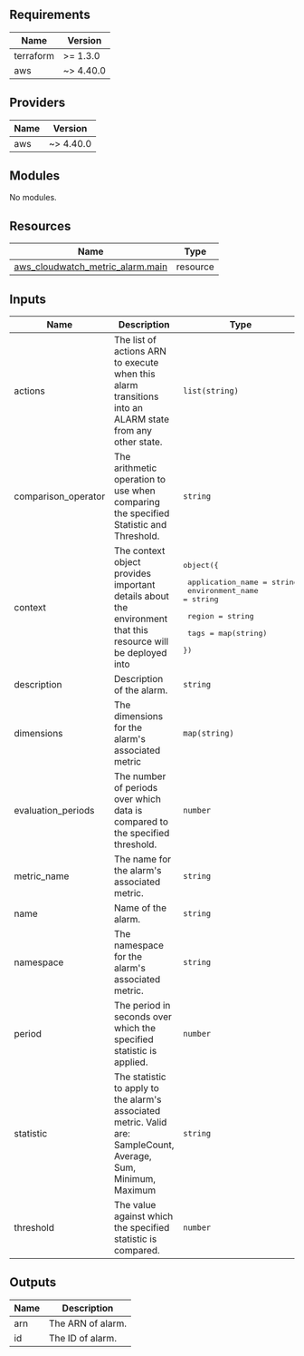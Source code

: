 [comment]: # (BEGIN_TF_DOCS)

## Requirements

| Name | Version |
|------|---------|
| terraform | >= 1.3.0 |
| aws | ~> 4.40.0 |

## Providers

| Name | Version |
|------|---------|
| aws | ~> 4.40.0 |

## Modules

No modules.

## Resources

| Name | Type |
|------|------|
| [aws_cloudwatch_metric_alarm.main](https://registry.terraform.io/providers/hashicorp/aws/latest/docs/resources/cloudwatch_metric_alarm) | resource |

## Inputs

| Name | Description | Type | Default | Required |
|------|-------------|------|---------|:--------:|
| actions | The list of actions ARN to execute when this alarm transitions into an ALARM state from any other state. | `list(string)` | `null` | no |
| comparison\_operator | The arithmetic operation to use when comparing the specified Statistic and Threshold. | `string` | n/a | yes |
| context | The context object provides important details about the environment that this resource will be deployed into | <pre>object({<br><br>    application_name = string<br>    environment_name = string<br><br>    region = string<br><br>    tags = map(string)<br>  })</pre> | n/a | yes |
| description | Description of the alarm. | `string` | `null` | no |
| dimensions | The dimensions for the alarm's associated metric | `map(string)` | `null` | no |
| evaluation\_periods | The number of periods over which data is compared to the specified threshold. | `number` | n/a | yes |
| metric\_name | The name for the alarm's associated metric. | `string` | n/a | yes |
| name | Name of the alarm. | `string` | n/a | yes |
| namespace | The namespace for the alarm's associated metric. | `string` | n/a | yes |
| period | The period in seconds over which the specified statistic is applied. | `number` | n/a | yes |
| statistic | The statistic to apply to the alarm's associated metric. Valid are: SampleCount, Average, Sum, Minimum, Maximum | `string` | n/a | yes |
| threshold | The value against which the specified statistic is compared. | `number` | n/a | yes |

## Outputs

| Name | Description |
|------|-------------|
| arn | The ARN of alarm. |
| id | The ID of alarm. |

[comment]: # (END_TF_DOCS)